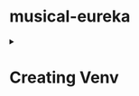 # musical-eureka

<details> 
    <summary><H1>Creating Venv</H1></summary>

1. Navigate to Your Project Directory: Open your terminal (or command prompt) and navigate to the directory where you want to create your project.
``` 
    cd path/to/your/project 
```
2. Run creating a .evn file replace name_venv with name that you think is suitable
```
    python3 -m venv name_venv
```
3. Activate the Virtual Environment:
```
    source venv/bin/activate
```
4. Incase if you are using .ipynb files then you need to follow some addition steps
    1. Set you python interpreter to the newly created vevn file bin/python3
    2. you can just copy paste the path to the file
    3. post that you may need to install ipykernel as well
    4. you can the select the interpreter from the to right corner 
</details>